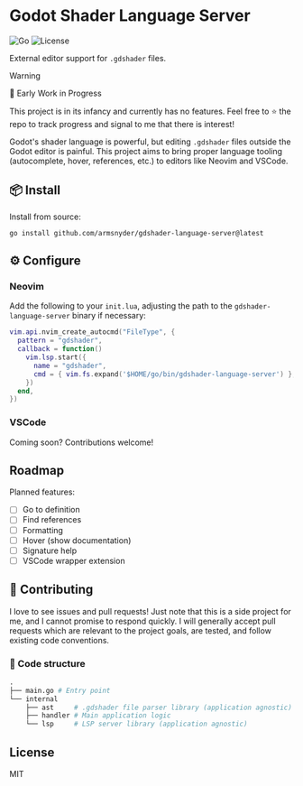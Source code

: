 # Godot Shader Language Server

![Go](https://img.shields.io/badge/Made%20with-Go-00ADD8?logo=go&logoColor=white)
![License](https://img.shields.io/github/license/armsnyder/gdshader-language-server)

External editor support for `.gdshader` files.

> [!WARNING]
> 🚧 Early Work in Progress
>
> This project is in its infancy and currently has no features. Feel free to ⭐
> the repo to track progress and signal to me that there is interest!

Godot's shader language is powerful, but editing `.gdshader` files outside the
Godot editor is painful. This project aims to bring proper language tooling
(autocomplete, hover, references, etc.) to editors like Neovim and VSCode.

## 📦 Install

Install from source:

```shell
go install github.com/armsnyder/gdshader-language-server@latest
```

## ⚙️  Configure

### Neovim

Add the following to your `init.lua`, adjusting the path to the
`gdshader-language-server` binary if necessary:

```lua
vim.api.nvim_create_autocmd("FileType", {
  pattern = "gdshader",
  callback = function()
    vim.lsp.start({
      name = "gdshader",
      cmd = { vim.fs.expand('$HOME/go/bin/gdshader-language-server') },
    })
  end,
})
```

### VSCode

Coming soon? Contributions welcome!

## Roadmap

Planned features:

- [ ] Go to definition
- [ ] Find references
- [ ] Formatting
- [ ] Hover (show documentation)
- [ ] Signature help
- [ ] VSCode wrapper extension

## 🤝 Contributing

I love to see issues and pull requests! Just note that this is a side project
for me, and I cannot promise to respond quickly. I will generally accept pull
requests which are relevant to the project goals, are tested, and follow
existing code conventions.

### 📁 Code structure

```graphql
.
├── main.go # Entry point
└── internal
    ├── ast     # .gdshader file parser library (application agnostic)
    ├── handler # Main application logic
    └── lsp     # LSP server library (application agnostic)
```

## License

MIT
